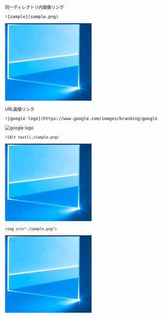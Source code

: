 同一ディレクトリ内画像リンク
<pre>
![sample](sample.png)
</pre>

![sample](sample.png)

URL画像リンク
<pre>
![google logo](https://www.google.com/images/branding/googlelogo/1x/googlelogo_color_272x92dp.png)
</pre>

![google logo](https://www.google.com/images/branding/googlelogo/1x/googlelogo_color_272x92dp.png)

```
![Alt text](./sample.png)
```
![Alt text](./sample.png)

```
<img src="./sample.png">
```
<img src="./sample.png">
